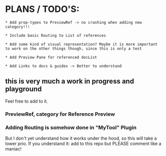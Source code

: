 # PLANS / TODO'S:

    * Add prop-types to PreviewRef -> no crashing when adding new category!!!

    * Include basic Routing to List of references

    * Add some kind of visual representation? Maybe it is more important to work on the other things though, since this is only a test

    * Add Preview Pane for referenced docList

    * Add Links to docs & guides -> Better to understand 

## this is very much a work in progress and playground

Feel free to add to it.

### PreviewRef, category for Reference Preview 

### Adding Routing is somehow done in "MyTool" Plugin

But I don't yet understand how it works under the hood, so this will take a lower prio. If you understand it: add to this repo but PLEASE comment like a maniac!